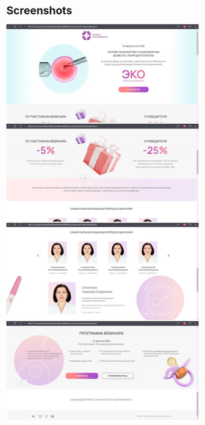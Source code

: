 # Screenshots
![alt text](./screenshots/1.jpg)
![alt text](./screenshots/2.jpg)
![alt text](./screenshots/3.jpg)
![alt text](./screenshots/4.jpg)
